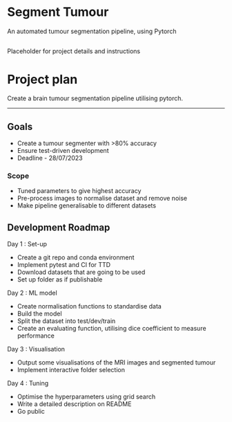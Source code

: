 # Segment Tumour
An automated tumour segmentation pipeline, using Pytorch

## 
Placeholder for project details and instructions










# Project plan

Create a brain tumour segmentation pipeline utilising pytorch.



---
Goals 
---
- Create a tumour segmenter with >80% accuracy
- Ensure test-driven development
- Deadline - 28/07/2023

### Scope 
- Tuned parameters to give highest accuracy
- Pre-process images to normalise dataset and remove noise
- Make pipeline generalisable to different datasets

## Development Roadmap
Day 1 : Set-up
- Create a git repo and conda environment
- Implement pytest and CI for TTD
- Download datasets that are going to be used
- Set up folder as if publishable

Day 2 : ML model
- Create normalisation functions to standardise data
- Build the model
- Split the dataset into test/dev/train
- Create an evaluating function, utilising dice coefficient to measure performance

Day 3 : Visualisation
- Output some visualisations of the MRI images and segmented tumour
- Implement interactive folder selection

Day 4 : Tuning
- Optimise the hyperparameters using grid search
- Write a detailed description on README
- Go public